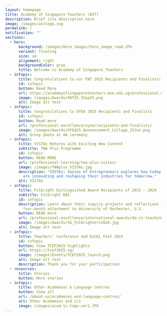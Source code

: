 ```yaml
---
layout: homepage
title: Academy of Singapore Teachers (AST)
description: Brief site description here
image: /images/astlogo.svg
permalink: /
notification: ""
sections:
  - hero:
      background: /images/Hero Images/hero_image_read.JPG
      variant: floating
      size: sm
      alignment: right
      backgroundColor: gray
      title: Welcome to Academy of Singapore Teachers
  - infopic:
      title: Congratulations to our PAT 2025 Recipients and Finalists!
      id: infopic
      button: Read More
      url: https://academyofsingaporeteachers.moe.edu.sg/professional-excellence/presidents-award-for-teachers/recipients-and-finalists/
      image: /images/Awards/PAT25_5Sep25.png
      alt: Image alt text
  - infopic:
      title: Congratulations to OYEA 2025 Recipients and Finalists
      id: infopic
      button: Read more
      url: /professional-excellence/oyea/recipients-and-finalists/
      image: /images/Awards/OYEA25_Announcement_Collage_25Jun.png
      alt: Group photo at AA ceremony
  - infopic:
      title: VISTAs Returns with Exciting New Content
      subtitle: TWA Plus Programme
      id: infopic
      button: READ MORE
      url: /professional-learning/twa-plus-vistas/
      image: /images/TWAplus_VISTAs.jpg
      description: "VISTAs: Voices of Entrepreneurs explores how today’s entrepreneurs
        are innovating and reshaping their industries for tomorrow."
      alt: VISTAS
  - infopic:
      title: Fulbright Distinguished Award Recipients of 2023 – 2024
      subtitle: Fulbright DAI
      id: infopic
      description: Learn about their inquiry projects and reflections from their
        four-month attachment to University of Rochester, U.S.
      button: READ more
      url: /professional-excellence/international-awards/da-in-teaching-program/
      image: /images/Awards/SG_Fulbrighters2024.jpg
      alt: Image alt text
  - infopic:
      title: Teachers' Conference and ExCEL Fest 2025
      id: infopic
      button: View TCEF2025 highlights
      url: https://tcef2025.sg/
      image: /images/Events/TCEF2025_launch.png
      alt: Image alt text
      description: Thank you for your participation!
  - resources:
      title: Stories
      button: More stories
  - infopic:
      title: Other Academies & Language Centres
      button: View all
      url: /about-us/academies-and-language-centres/
      alt: Other Academies and LCs
      image: /images/acad-lc-logo-ver1.JPG
---
```

